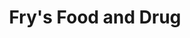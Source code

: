 ---
title: "Fry's Food and Drug"
url: /mesa/frys-food-and-drug-south-ellsworth-road/
shop: Supermarkt
---
